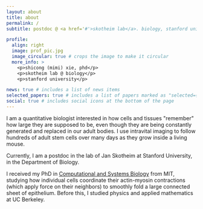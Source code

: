 ```yaml
---
layout: about
title: about
permalink: /
subtitle: postdoc @ <a href='#'>skotheim lab</a>. biology, stanford university.

profile:
  align: right
  image: prof_pic.jpg
  image_circular: true # crops the image to make it circular
  more_info: >
    <p>shicong (mimi) xie, phd</p>
    <p>skotheim lab @ biology</p>
    <p>stanford university</p>

news: true # includes a list of news items
selected_papers: true # includes a list of papers marked as "selected={true}"
social: true # includes social icons at the bottom of the page
---
```


I am a quantitative biologist interested in how cells and tissues
"remember" how large they are supposed to be, even though they are being constantly
generated and replaced in our adult bodies. I use intravital imaging
to follow hundreds of adult stem cells over many days as they grow inside
a living mouse.

Currently, I am a postdoc in the lab of Jan Skotheim at Stanford University,
in the Department of Biology.

I received my PhD in <a href="https://csbphd.mit.edu/welcome-mit-computational-and-systems-biology-phd-program-csb">Computational and Systems Biology</a> from MIT,
studying how individual cells coordinate
their actin-myosin contractions (which apply force on their neighbors) to smoothly
fold a large connected sheet of epithelium. Before this, I studied physics and applied mathematics at UC Berkeley.
